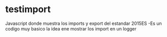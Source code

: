 # testimport
Javascript donde muestra los imports y export del estandar 2015ES
-Es un codigo muy basico la idea ene  mostrar los import en un logger
